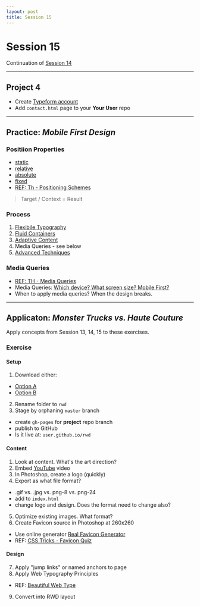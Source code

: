 ```yaml
---
layout: post
title: Session 15
---
```


# Session 15

Continuation of [Session 14](/368/session-14)

---

## Project 4

* Create [Typeform account](http://www.typeform.com/)
* Add `contact.html` page to your **Your User** repo 

---

## Practice: _Mobile First Design_

### Positiion Properties
* [static](http://codepen.io/manikoth/pen/meEGD)
* [relative](http://codepen.io/manikoth/pen/xbbXVQ)
* [absolute](http://codepen.io/manikoth/pen/LEEzNa)
* [fixed](http://codepen.io/manikoth/pen/lKJtp)
* [REF: Th - Positioning Schemes](http://teamtreehouse.com/library/css-layout-techniques)

> Target / Context = Result

### Process
1. [Flexibile Typography](http://codepen.io/manikoth/pen/JEAab)
2. [Fluid Containers](http://codepen.io/manikoth/pen/mifvg)
3. [Adaptive Content](http://codepen.io/manikoth/pen/dbqua)
4. Media Queries - see below
5. [Advanced Techniques](http://codepen.io/manikoth/pen/cGpAL)

### Media Queries
* [REF: TH - Media Queries](http://teamtreehouse.com/library/css-foundations#media-queries)
* Media Queries: [Which device? What screen size? Mobile First?](http://screensiz.es/) 
* When to apply media queries? When the design breaks. 

---

## Applicaton: _Monster Trucks vs. Haute Couture_
Apply concepts from Session 13, 14, 15 to these exercises. 

### Exercise

#### Setup
1. Download either: 
  - [Option A](https://github.com/vcd/option-a)
  - [Option B](https://github.com/vcd/option-a)
2. Rename folder to `rwd` 
3. Stage by orphaning `master` branch
  - create `gh-pages` for **project** repo branch
  - publish to GitHub
  - Is it live at: `user.github.io/rwd`

#### Content
1. Look at content. What's the art direction? 
2. Embed [YouTube](http://youtube.com) video
3. In Photoshop, create a logo (quickly)
4. Export as what file format? 
  - .gif vs. .jpg vs. png-8 vs. png-24	
  - add to `index.html`	  
  - change logo and design. Does the format need to change also? 
5. Optimize existing images. What format?  
6. Create Favicon source in Photoshop at 260x260
  - Use online generator [Real Favicon Generator](http://realfavicongenerator.net/)
  - REF: [CSS Tricks - Favicon Quiz](http://css-tricks.com/favicon-quiz/)

#### Design	

7. Apply "jump links" or named anchors to page
8. Apply Web Typography Principles
  - REF: [Beautiful Web Type](http://hellohappy.org/beautiful-web-type/)
9. Convert into RWD layout


